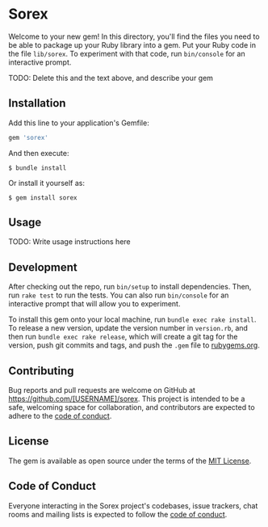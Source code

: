 # Sorex

Welcome to your new gem! In this directory, you'll find the files you need to be able to package up your Ruby library into a gem. Put your Ruby code in the file `lib/sorex`. To experiment with that code, run `bin/console` for an interactive prompt.

TODO: Delete this and the text above, and describe your gem

## Installation

Add this line to your application's Gemfile:

```ruby
gem 'sorex'
```

And then execute:

    $ bundle install

Or install it yourself as:

    $ gem install sorex

## Usage

TODO: Write usage instructions here

## Development

After checking out the repo, run `bin/setup` to install dependencies. Then, run `rake test` to run the tests. You can also run `bin/console` for an interactive prompt that will allow you to experiment.

To install this gem onto your local machine, run `bundle exec rake install`. To release a new version, update the version number in `version.rb`, and then run `bundle exec rake release`, which will create a git tag for the version, push git commits and tags, and push the `.gem` file to [rubygems.org](https://rubygems.org).

## Contributing

Bug reports and pull requests are welcome on GitHub at https://github.com/[USERNAME]/sorex. This project is intended to be a safe, welcoming space for collaboration, and contributors are expected to adhere to the [code of conduct](https://github.com/[USERNAME]/sorex/blob/master/CODE_OF_CONDUCT.md).


## License

The gem is available as open source under the terms of the [MIT License](https://opensource.org/licenses/MIT).

## Code of Conduct

Everyone interacting in the Sorex project's codebases, issue trackers, chat rooms and mailing lists is expected to follow the [code of conduct](https://github.com/[USERNAME]/sorex/blob/master/CODE_OF_CONDUCT.md).
